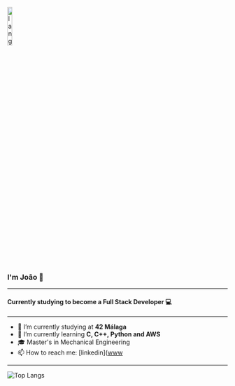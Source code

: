 <p align="left"><img width=15%" src="https://github.com/alansmathew/alansmathew/raw/master/lang.gif" alt="lang image here" /></p>

### I'm João 👋

---

#### Currently studying to become a Full Stack Developer 💻

---

- 🔭 I’m currently studying at **42 Málaga**
- 🌱 I’m currently learning **C, C++, Python and AWS**
- 🎓 Master's in Mechanical Engineering
- 📫 How to reach me: [linkedin]([www](https://linkedin.com/in/joãoazevedolima)

---

![Top Langs](https://github-readme-stats.vercel.app/api/top-langs/?username=jlima91&layout=compact&theme=dark&hide_border=true)

<!--
**jlima91/jlima91** is a ✨ _special_ ✨ repository because its `README.md` (this file) appears on your GitHub profile.
